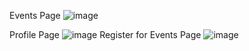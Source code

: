 Events Page
![image](https://github.com/aditya711-code/EventBudy-Frontend/assets/83772267/93d6c3e1-0dee-472e-8b42-09e8339d9788)

Profile Page
![image](https://github.com/aditya711-code/EventBudy-Frontend/assets/83772267/b71b1f28-0942-4799-a53e-682e05be1e73)
Register for Events Page
![image](https://github.com/aditya711-code/EventBudy-Frontend/assets/83772267/ae2a3adf-ecd8-4aff-aa48-ebb37d25767c)


